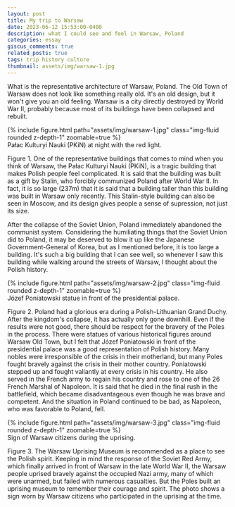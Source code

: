 ```yaml
---
layout: post
title: My trip to Warsaw
date: 2023-06-12 15:53:00-0400
description: what I could see and feel in Warsaw, Poland
categories: essay
giscus_comments: true
related_posts: true
tags: trip history culture
thumbnail: assets/img/warsaw-1.jpg
---
```




What is the representative architecture of Warsaw, Poland. The Old Town of Warsaw does not look like something really old. It's an old design, but it won't give you an old feeling. Warsaw is a city directly destroyed by World War II, probably because most of its buildings have been collapsed and rebuilt.

<div class="row mt-3">
    {% include figure.html path="assets/img/warsaw-1.jpg" class="img-fluid rounded z-depth-1" zoomable=true %}
</div>
<div class="caption">
    Pałac Kulturyi Nauki (PKiN) at night with the red light.
</div>

Figure 1. One of the representative buildings that comes to mind when you think of Warsaw, the Pałac Kulturyi Nauki (PKiN), is a tragic building that makes Polish people feel complicated. It is said that the building was built as a gift by Stalin, who forcibly communized Poland after World War II. In fact, it is so large (237m) that it is said that a building taller than this building was built in Warsaw only recently. This Stalin-style building can also be seen in Moscow, and its design gives people a sense of supression, not just its size.

After the collapse of the Soviet Union, Poland immediately abandoned the communist system. Considering the humiliating things that the Soviet Union did to Poland, it may be deserved to blow it up like the Japanese Government-General of Korea, but as I mentioned before, it is too large a building. It's such a big building that I can see well, so whenever I saw this building while walking around the streets of Warsaw, I thought about the Polish history.

<div class="row mt-3">
    {% include figure.html path="assets/img/warsaw-2.jpg" class="img-fluid rounded z-depth-1" zoomable=true %}
</div>
<div class="caption">
    Józef Poniatowski statue in front of the presidential palace.
</div>

Figure 2. Poland had a glorious era during a Polish-Lithuanian Grand Duchy. After the kingdom's collapse, it has actually only gone downhill. Even if the results were not good, there should be respect for the bravery of the Poles in the process.  There were statues of various historical figures around Warsaw Old Town, but I felt that Józef Poniatowski in front of the presidential palace was a good representation of Polish history. Many nobles were irresponsible of the crisis in their motherland, but many Poles fought bravely against the crisis in their mother country. Poniatowski stepped up and fought valiantly at every crisis in his country. He also served in the French army to regain his country and rose to one of the 26 French Marshal of Napoleon. It is said that he died in the final rush in the battlefield, which became disadvantageous even though he was brave and competent. And the situation in Poland continued to be bad, as Napoleon, who was favorable to Poland, fell.

<div class="row mt-3">
    {% include figure.html path="assets/img/warsaw-3.jpg" class="img-fluid rounded z-depth-1" zoomable=true %}
</div>
<div class="caption">
    Sign of Warsaw citizens during the uprising.
</div>

Figure 3. The Warsaw Uprising Museum is recommended as a place to see the Polish spirit. Keeping in mind the response of the Soviet Red Army, which finally arrived in front of Warsaw in the late World War II, the Warsaw people uprised bravely against the occupied Nazi army, many of which were unarmed, but failed with numerous casualties. But the Poles built an uprising museum to remember their courage and spirit. The photo shows a sign worn by Warsaw citizens who participated in the uprising at the time.
